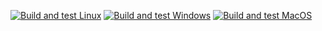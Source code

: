 [![Build and test Linux](https://github.com/Zolstoy/hyperblock/actions/workflows/linux.yml/badge.svg)](https://github.com/Zolstoy/hyperblock/actions/workflows/linux.yml)
[![Build and test Windows](https://github.com/Zolstoy/hyperblock/actions/workflows/windows.yml/badge.svg)](https://github.com/Zolstoy/hyperblock/actions/workflows/windows.yml)
[![Build and test MacOS](https://github.com/Zolstoy/hyperblock/actions/workflows/macos.yml/badge.svg)](https://github.com/Zolstoy/hyperblock/actions/workflows/macos.yml)
